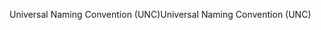 <span data-ttu-id="38698-101">Universal Naming Convention (UNC)</span><span class="sxs-lookup"><span data-stu-id="38698-101">Universal Naming Convention (UNC)</span></span>